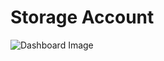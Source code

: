 # Storage Account

![Dashboard Image](https://raw.githubusercontent.com/asheniam/azure-grafana-dashboard-templates/master/microsoft-storage-storageaccounts/overview/dashboard.png)
